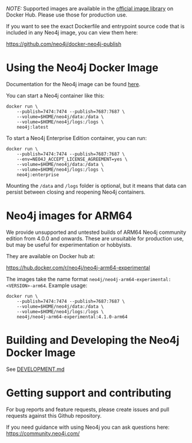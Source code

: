 *NOTE:* Supported images are available in the [official image library](https://hub.docker.com/_/neo4j/) on Docker Hub.
Please use those for production use.

If you want to see the exact Dockerfile and entrypoint source code that is included in any Neo4j image, you can view them here:

https://github.com/neo4j/docker-neo4j-publish

# Using the Neo4j Docker Image

Documentation for the Neo4j image can be found [here](https://neo4j.com/docs/operations-manual/current/deployment/single-instance/docker/).

You can start a Neo4j container like this:

```
docker run \
    --publish=7474:7474 --publish=7687:7687 \
    --volume=$HOME/neo4j/data:/data \
    --volume=$HOME/neo4j/logs:/logs \
    neo4j:latest
```

To start a Neo4j Enterprise Edition container, you can run:

```
docker run \
    --publish=7474:7474 --publish=7687:7687 \
    --env=NEO4J_ACCEPT_LICENSE_AGREEMENT=yes \
    --volume=$HOME/neo4j/data:/data \
    --volume=$HOME/neo4j/logs:/logs \
    neo4j:enterprise
```

Mounting the `/data` and `/logs` folder is optional, 
but it means that data can persist between closing and reopening Neo4j containers.

# Neo4j images for ARM64

We provide unsupported and untested builds of ARM64 Neo4j community edition from 4.0.0 and onwards. 
These are unsuitable for production use, but may be useful for experimentation or hobbyists. 

They are available on Docker hub at:

https://hub.docker.com/r/neo4j/neo4j-arm64-experimental


The images take the name format `neo4j/neo4j-arm64-experimental:<VERSION>-arm64`.
Example usage:

```shell script
docker run \
    --publish=7474:7474 --publish=7687:7687 \
    --volume=$HOME/neo4j/data:/data \
    --volume=$HOME/neo4j/logs:/logs \
    neo4j/neo4j-arm64-experimental:4.1.0-arm64
```


# Building and Developing the Neo4j Docker Image

See [DEVELOPMENT.md](DEVELOPMENT.md)

# Getting support and contributing

For bug reports and feature requests, please create issues and pull requests against this Github repository.

If you need guidance with using Neo4j you can ask questions here: https://community.neo4j.com/
